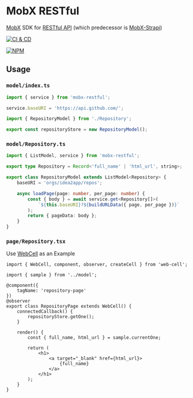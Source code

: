 # MobX RESTful

[MobX][1] SDK for [RESTful API][2] (which predecessor is [MobX-Strapi][3])

[![CI & CD](https://github.com/idea2app/MobX-RESTful/actions/workflows/main.yml/badge.svg)][4]

[![NPM](https://nodei.co/npm/mobx-restful.png?downloads=true&downloadRank=true&stars=true)][5]

## Usage

### `model/index.ts`

```javascript
import { service } from 'mobx-restful';

service.baseURI = 'https://api.github.com/';

import { RepositoryModel } from './Repository';

export const repositoryStore = new RepositoryModel();
```

### `model/Repository.ts`

```typescript
import { ListModel, service } from 'mobx-restful';

export type Repository = Record<'full_name' | 'html_url', string>;

export class RepositoryModel extends ListModel<Repository> {
    baseURI = 'orgs/idea2app/repos';

    async loadPage(page: number, per_page: number) {
        const { body } = await service.get<Repository[]>(
            `${this.baseURI}?${buildURLData({ page, per_page })}`
        );
        return { pageData: body };
    }
}
```

### `page/Repository.tsx`

Use [WebCell][6] as an Example

```tsx
import { WebCell, component, observer, createCell } from 'web-cell';

import { sample } from '../model';

@component({
    tagName: 'repository-page'
})
@observer
export class RepositoryPage extends WebCell() {
    connectedCallback() {
        repositoryStore.getOne();
    }

    render() {
        const { full_name, html_url } = sample.currentOne;

        return (
            <h1>
                <a target="_blank" href={html_url}>
                    {full_name}
                </a>
            </h1>
        );
    }
}
```

[1]: https://mobx.js.org/
[2]: https://en.wikipedia.org/wiki/Representational_state_transfer
[3]: https://github.com/idea2app/MobX-RESTful/tree/master
[4]: https://github.com/idea2app/MobX-RESTful/actions/workflows/main.yml
[5]: https://nodei.co/npm/mobx-restful/
[6]: https://github.com/EasyWebApp/WebCell
